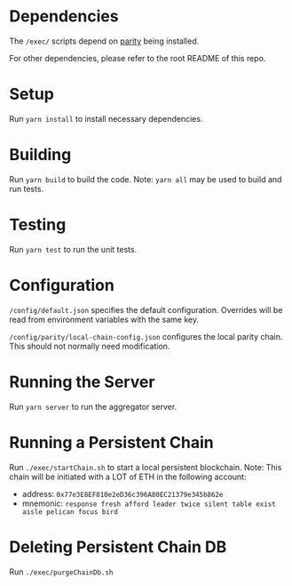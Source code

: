 # Dependencies
The `/exec/` scripts depend on [parity](https://github.com/paritytech/parity-ethereum/releases/tag/v2.5.13) being installed.

For other dependencies, please refer to the root README of this repo.

# Setup
Run `yarn install` to install necessary dependencies.

# Building
Run `yarn build` to build the code. Note: `yarn all` may be used to build and run tests.

# Testing
Run `yarn test` to run the unit tests.

# Configuration
`/config/default.json` specifies the default configuration. 
Overrides will be read from environment variables with the same key.

`/config/parity/local-chain-config.json` configures the local parity chain. This should not normally need modification.

# Running the Server
Run `yarn server` to run the aggregator server.

# Running a Persistent Chain
Run `./exec/startChain.sh` to start a local persistent blockchain.
Note: This chain will be initiated with a LOT of ETH in the following account:
* address: `0x77e3E8EF810e2eD36c396A80EC21379e345b862e`
* mnemonic: `response fresh afford leader twice silent table exist aisle pelican focus bird`

# Deleting Persistent Chain DB
Run `./exec/purgeChainDb.sh`


